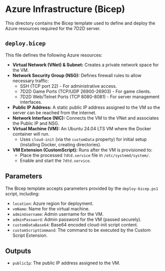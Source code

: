 # Azure Infrastructure (Bicep)

This directory contains the Bicep template used to define and deploy the Azure resources required for the 7D2D server.

## `deploy.bicep`

This file defines the following Azure resources:

*   **Virtual Network (VNet) & Subnet:** Creates a private network space for the VM.
*   **Network Security Group (NSG):** Defines firewall rules to allow necessary traffic:
    *   SSH (TCP port 22) - For administrative access.
    *   7D2D Game Ports (TCP/UDP 26900-26903) - For game clients.
    *   7D2D Web/Telnet Ports (TCP 8080-8081) - For server management interfaces.
*   **Public IP Address:** A static public IP address assigned to the VM so the server can be reached from the internet.
*   **Network Interface (NIC):** Connects the VM to the VNet and associates the Public IP and NSG.
*   **Virtual Machine (VM):** An Ubuntu 24.04 LTS VM where the Docker container will run.
    *   Uses `cloud-init` (via the `customData` property) for initial setup (installing Docker, creating directories).
*   **VM Extension (CustomScript):** Runs after the VM is provisioned to:
    *   Place the processed `7dtd.service` file in `/etc/systemd/system/`.
    *   Enable and start the `7dtd.service`.

## Parameters

The Bicep template accepts parameters provided by the `deploy-bicep.ps1` script, including:

*   `location`: Azure region for deployment.
*   `vmName`: Name for the virtual machine.
*   `adminUsername`: Admin username for the VM.
*   `adminPassword`: Admin password for the VM (passed securely).
*   `customDataBase64`: Base64 encoded cloud-init script content.
*   `customScriptCommand`: The command to be executed by the Custom Script Extension.

## Outputs

*   `publicIp`: The public IP address assigned to the VM.
